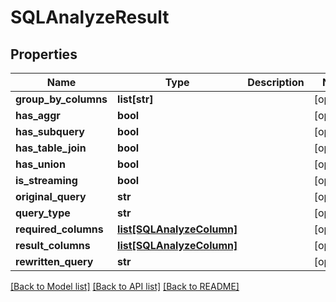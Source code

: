 # SQLAnalyzeResult

## Properties
Name | Type | Description | Notes
------------ | ------------- | ------------- | -------------
**group_by_columns** | **list[str]** |  | [optional] 
**has_aggr** | **bool** |  | [optional] 
**has_subquery** | **bool** |  | [optional] 
**has_table_join** | **bool** |  | [optional] 
**has_union** | **bool** |  | [optional] 
**is_streaming** | **bool** |  | [optional] 
**original_query** | **str** |  | [optional] 
**query_type** | **str** |  | [optional] 
**required_columns** | [**list[SQLAnalyzeColumn]**](SQLAnalyzeColumn.md) |  | [optional] 
**result_columns** | [**list[SQLAnalyzeColumn]**](SQLAnalyzeColumn.md) |  | [optional] 
**rewritten_query** | **str** |  | [optional] 

[[Back to Model list]](../README.md#documentation-for-models) [[Back to API list]](../README.md#documentation-for-api-endpoints) [[Back to README]](../README.md)

